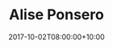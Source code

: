 ---
title: "Alise Ponsero"
date: 2017-10-02T08:00:00+10:00
draft: false
image: "images/team/person.jpg"
jobtitle: "Bioinformatician"
quadramurl: "https://www.quadram.ac.uk/people/andrea-telatin"
linkedinurl: "https://www.linkedin.com/in/andreatelatin"
github: "telatin"
promoted: true
weight: 3
layout: team
---